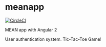 # meanapp

[![CircleCI](https://circleci.com/gh/abhioshar/meanapp/tree/master.svg?style=shield)](https://circleci.com/gh/abhioshar/meanapp/tree/master)

MEAN app with Angular 2

User authentication system.
Tic-Tac-Toe Game!
